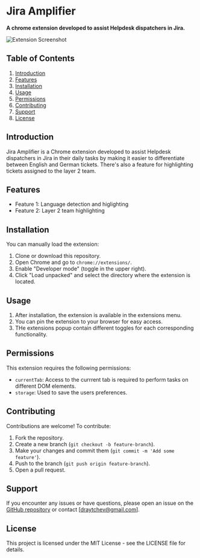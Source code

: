 # Jira Amplifier

**A chrome extension developed to assist Helpdesk dispatchers in Jira.**

![Extension Screenshot](https://drive.google.com/uc?id=1h-SuTZxpiSMIw83FoHm1GsvxI2Zla6Ad)

## Table of Contents

1. [Introduction](#introduction)
2. [Features](#features)
3. [Installation](#installation)
4. [Usage](#usage)
5. [Permissions](#permissions)
6. [Contributing](#contributing)
7. [Support](#support)
8. [License](#license)

## Introduction

Jira Amplifier is a Chrome extension developed to assist Helpdesk dispatchers in Jira in their daily tasks by making it easier to differentiate between English and German tickets. There's also a feature for highlighting tickets assigned to the layer 2 team.

## Features

- Feature 1: Language detection and higlighting
- Feature 2: Layer 2 team highlighting

## Installation

You can manually load the extension:

1. Clone or download this repository.
2. Open Chrome and go to `chrome://extensions/`.
3. Enable "Developer mode" (toggle in the upper right).
4. Click "Load unpacked" and select the directory where the extension is located.

## Usage

1. After installation, the extension is available in the extensions menu.
2. You can pin the extension to your browser for easy access.
3. THe extensions popup contain different toggles for each corresponding functionality.

## Permissions

This extension requires the following permissions:

- `currentTab`: Access to the currrent tab is required to perform tasks on different DOM elements.
- `storage`: Used to save the users preferences.

## Contributing

Contributions are welcome! To contribute:

1. Fork the repository.
2. Create a new branch (`git checkout -b feature-branch`).
3. Make your changes and commit them (`git commit -m 'Add some feature'`).
4. Push to the branch (`git push origin feature-branch`).
5. Open a pull request.

## Support

If you encounter any issues or have questions, please open an issue on the [GitHub repository](https://github.com/dimitarraychev/jira-amplifier) or contact [draytchev@gmail.com].

## License

This project is licensed under the MIT License - see the LICENSE file for details.
